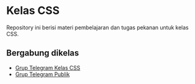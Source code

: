 # Kelas CSS

Repository ini berisi materi pembelajaran dan tugas pekanan untuk kelas CSS.

## Bergabung dikelas
- [Grup Telegram Kelas CSS](https://t.me/joinchat/Bi5FAQ_kwECqYecjpomEoA) 
- [Grup Telegram Publik](https://t.me/joinchat/Bi5FAQ78dYtO-dVyanQEcw) 
